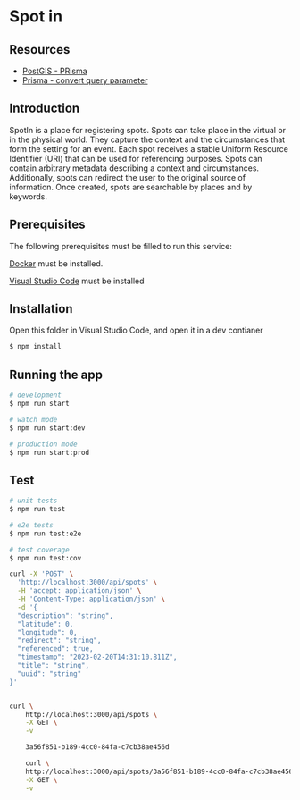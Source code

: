# Spot in

## Resources

- [PostGIS - PRisma](https://freddydumont.com/blog/prisma-postgis#installing-postgis)
- [Prisma - convert query parameter](https://www.prisma.io/docs/guides/upgrade-guides/upgrading-versions/upgrading-to-prisma-4#upgrade-path-7)

## Introduction

SpotIn is a place for registering spots. Spots can take place in the virtual or in the physical world. They capture the context and the circumstances that form the setting for an event. Each spot receives a stable Uniform Resource Identifier (URI) that can be used for referencing purposes. Spots can contain arbitrary metadata describing a context and circumstances. Additionally, spots can redirect the user to the original source of information. Once created, spots are searchable by places and by keywords.

## Prerequisites

The following prerequisites must be filled to run this service:

[Docker](https://docs.docker.com/get-docker/) must be installed.

[Visual Studio Code](https://code.visualstudio.com/download) must be installed

## Installation

Open this folder in Visual Studio Code, and open it in a dev contianer

```bash
$ npm install
```

## Running the app

```bash
# development
$ npm run start

# watch mode
$ npm run start:dev

# production mode
$ npm run start:prod
```

## Test

```bash
# unit tests
$ npm run test

# e2e tests
$ npm run test:e2e

# test coverage
$ npm run test:cov
```

```sh
curl -X 'POST' \
  'http://localhost:3000/api/spots' \
  -H 'accept: application/json' \
  -H 'Content-Type: application/json' \
  -d '{
  "description": "string",
  "latitude": 0,
  "longitude": 0,
  "redirect": "string",
  "referenced": true,
  "timestamp": "2023-02-20T14:31:10.811Z",
  "title": "string",
  "uuid": "string"
}'


curl \
	http://localhost:3000/api/spots \
	-X GET \
	-v

	3a56f851-b189-4cc0-84fa-c7cb38ae456d

	curl \
	http://localhost:3000/api/spots/3a56f851-b189-4cc0-84fa-c7cb38ae456d \
	-X GET \
	-v

```
